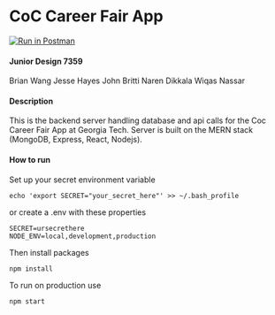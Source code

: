 # CoC Career Fair App
[![Run in Postman](https://run.pstmn.io/button.svg)](https://www.getpostman.com/collections/9c7004b490f65bc97dd5)

#### Junior Design 7359
Brian Wang
Jesse Hayes
John Britti
Naren Dikkala
Wiqas Nassar


#### Description
This is the backend server handling database and api calls for the Coc Career Fair App at Georgia Tech. Server is built on the MERN stack (MongoDB, Express, React, Nodejs).


#### How to run
Set up your secret environment variable
```
echo 'export SECRET="your_secret_here"' >> ~/.bash_profile
```
or create a .env with these properties
```
SECRET=ursecrethere
NODE_ENV=local,development,production
```
Then install packages
```
npm install
```

To run on production use
```
npm start
```
